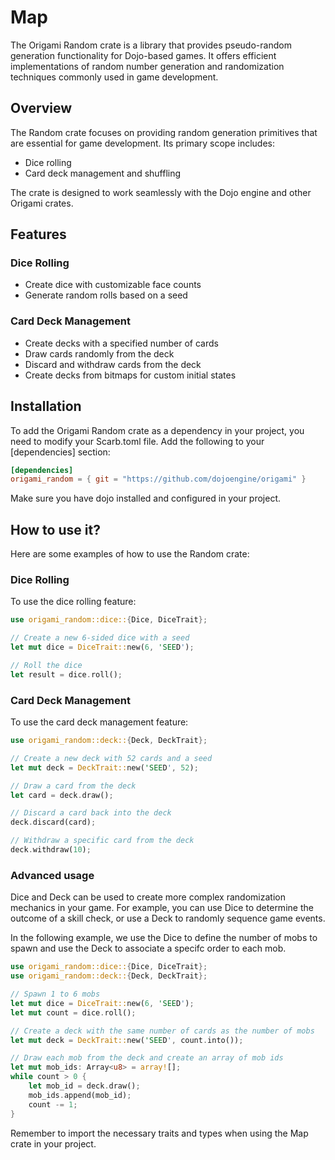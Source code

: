 # Map

The Origami Random crate is a library that provides pseudo-random generation functionality for Dojo-based games. It offers efficient implementations of random number generation and randomization techniques commonly used in game development.

## Overview

The Random crate focuses on providing random generation primitives that are essential for game development. Its primary scope includes:

- Dice rolling
- Card deck management and shuffling

The crate is designed to work seamlessly with the Dojo engine and other Origami crates.

## Features

### Dice Rolling

- Create dice with customizable face counts
- Generate random rolls based on a seed

### Card Deck Management

- Create decks with a specified number of cards
- Draw cards randomly from the deck
- Discard and withdraw cards from the deck
- Create decks from bitmaps for custom initial states

## Installation

To add the Origami Random crate as a dependency in your project, you need to modify your Scarb.toml file. Add the following to your [dependencies] section:

```toml
[dependencies]
origami_random = { git = "https://github.com/dojoengine/origami" }
```

Make sure you have dojo installed and configured in your project.

## How to use it?

Here are some examples of how to use the Random crate:

### Dice Rolling

To use the dice rolling feature:

```rust
use origami_random::dice::{Dice, DiceTrait};

// Create a new 6-sided dice with a seed
let mut dice = DiceTrait::new(6, 'SEED');

// Roll the dice
let result = dice.roll();
```

### Card Deck Management

To use the card deck management feature:

```rust
use origami_random::deck::{Deck, DeckTrait};

// Create a new deck with 52 cards and a seed
let mut deck = DeckTrait::new('SEED', 52);

// Draw a card from the deck
let card = deck.draw();

// Discard a card back into the deck
deck.discard(card);

// Withdraw a specific card from the deck
deck.withdraw(10);
```

### Advanced usage

Dice and Deck can be used to create more complex randomization mechanics in your game. For example, you can use Dice to determine the outcome of a skill check, or use a Deck to randomly sequence game events.

In the following example, we use the Dice to define the number of mobs to spawn and use the Deck to associate a specifc order to each mob.

```rust
use origami_random::dice::{Dice, DiceTrait};
use origami_random::deck::{Deck, DeckTrait};

// Spawn 1 to 6 mobs
let mut dice = DiceTrait::new(6, 'SEED');
let mut count = dice.roll();

// Create a deck with the same number of cards as the number of mobs
let mut deck = DeckTrait::new('SEED', count.into());

// Draw each mob from the deck and create an array of mob ids
let mut mob_ids: Array<u8> = array![];
while count > 0 {
    let mob_id = deck.draw();
    mob_ids.append(mob_id);
    count -= 1;
}
```

Remember to import the necessary traits and types when using the Map crate in your project.
